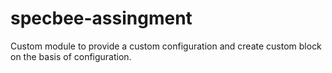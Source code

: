 # specbee-assingment
Custom module to provide a custom configuration and create custom block on the basis of configuration.
